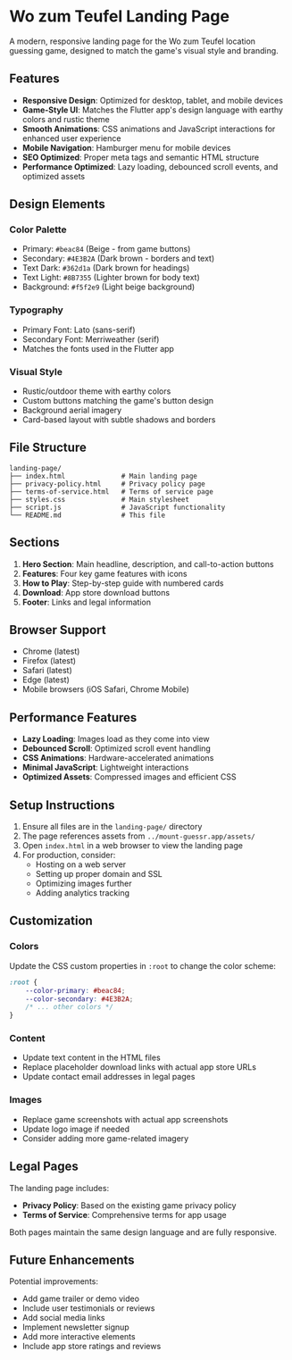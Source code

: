 # Wo zum Teufel Landing Page

A modern, responsive landing page for the Wo zum Teufel location guessing game, designed to match the game's visual style and branding.

## Features

- **Responsive Design**: Optimized for desktop, tablet, and mobile devices
- **Game-Style UI**: Matches the Flutter app's design language with earthy colors and rustic theme
- **Smooth Animations**: CSS animations and JavaScript interactions for enhanced user experience
- **Mobile Navigation**: Hamburger menu for mobile devices
- **SEO Optimized**: Proper meta tags and semantic HTML structure
- **Performance Optimized**: Lazy loading, debounced scroll events, and optimized assets

## Design Elements

### Color Palette
- Primary: `#beac84` (Beige - from game buttons)
- Secondary: `#4E3B2A` (Dark brown - borders and text)
- Text Dark: `#362d1a` (Dark brown for headings)
- Text Light: `#8B7355` (Lighter brown for body text)
- Background: `#f5f2e9` (Light beige background)

### Typography
- Primary Font: Lato (sans-serif)
- Secondary Font: Merriweather (serif)
- Matches the fonts used in the Flutter app

### Visual Style
- Rustic/outdoor theme with earthy colors
- Custom buttons matching the game's button design
- Background aerial imagery
- Card-based layout with subtle shadows and borders

## File Structure

```
landing-page/
├── index.html              # Main landing page
├── privacy-policy.html     # Privacy policy page
├── terms-of-service.html   # Terms of service page
├── styles.css              # Main stylesheet
├── script.js               # JavaScript functionality
└── README.md               # This file
```

## Sections

1. **Hero Section**: Main headline, description, and call-to-action buttons
2. **Features**: Four key game features with icons
3. **How to Play**: Step-by-step guide with numbered cards
4. **Download**: App store download buttons
5. **Footer**: Links and legal information

## Browser Support

- Chrome (latest)
- Firefox (latest)
- Safari (latest)
- Edge (latest)
- Mobile browsers (iOS Safari, Chrome Mobile)

## Performance Features

- **Lazy Loading**: Images load as they come into view
- **Debounced Scroll**: Optimized scroll event handling
- **CSS Animations**: Hardware-accelerated animations
- **Minimal JavaScript**: Lightweight interactions
- **Optimized Assets**: Compressed images and efficient CSS

## Setup Instructions

1. Ensure all files are in the `landing-page/` directory
2. The page references assets from `../mount-guessr.app/assets/`
3. Open `index.html` in a web browser to view the landing page
4. For production, consider:
   - Hosting on a web server
   - Setting up proper domain and SSL
   - Optimizing images further
   - Adding analytics tracking

## Customization

### Colors
Update the CSS custom properties in `:root` to change the color scheme:

```css
:root {
    --color-primary: #beac84;
    --color-secondary: #4E3B2A;
    /* ... other colors */
}
```

### Content
- Update text content in the HTML files
- Replace placeholder download links with actual app store URLs
- Update contact email addresses in legal pages

### Images
- Replace game screenshots with actual app screenshots
- Update logo image if needed
- Consider adding more game-related imagery

## Legal Pages

The landing page includes:
- **Privacy Policy**: Based on the existing game privacy policy
- **Terms of Service**: Comprehensive terms for app usage

Both pages maintain the same design language and are fully responsive.

## Future Enhancements

Potential improvements:
- Add game trailer or demo video
- Include user testimonials or reviews
- Add social media links
- Implement newsletter signup
- Add more interactive elements
- Include app store ratings and reviews 